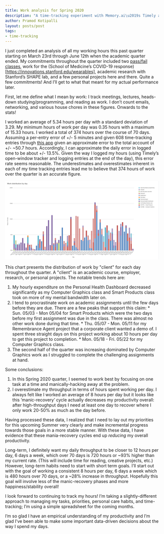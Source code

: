 ```yaml
---
title: Work analysis for Spring 2020
description: "A time-tracking experiment with Memory.ai\u2019s Timely app and a post-hoc analysis of my Spring quarter at Stanford."
author: Pramod Kotipalli
layout: posts/post
tags:
- time-tracking
---
```


I just completed an analysis of all my working hours this past quarter starting on March 23rd through June 12th when the academic quarter ended. My commitments throughout the quarter included two [pass/fail classes](https://www.stanforddaily.com/2020/03/26/spring-classes-to-be-graded-on-satisfactory-no-credit-scale-faculty-senate-decides/), work for the (School of Medicine’s COVID-19 response)[https://innovations.stanford.edu/wearables], academic research with Stanford’s SHAPE lab, and a few personal projects here and there. Quite a few commitments! And I’ll get to what that meant for my actual performance later.

First, let me define what I mean by work: I track meetings, lectures, heads-down studying/programming, and reading as work. I don’t count emails, networking, and various house chores in these figures. Onwards to the stats!

I worked an average of 5.34 hours per day with a standard deviation of 3.29. My minimum hours of work per day was 0.35 hours with a maximum of 15.33 hours. I worked a total of 374 hours over the course of 70 days. Assuming a per-entry error of +/- 5 minutes and given 608 time-tracking entries through [this app](https://memory.ai/timely/features/automatic-time-tracking) given an approximate error to the total account of +/- ~50.7 hours. Accordingly, I can approximate the daily error in logged time to be about +/- 13.5%. Given the way I logged my hours (using Timely’s open-window tracker and logging entries at the end of the day), this error rate seems reasonable. The underestimates and overestimates inherent in each of my time tracking entries lead me to believe that 374 hours of work over the quarter is an accurate figure.

![Work distribution by day](chart.png)


This chart presents the distribution of work by "client" for each day throughout the quarter. A "client" is an academic course, employer, research, or personal projects. The notable trends here are:
  1. My hourly expenditure on the Personal Health Dashboard decreased significantly as my Computer Graphics class and Smart Products class took on more of my mental bandwidth later on.
  2. I tend to procrastinate work on academic assignments until the few days before they are due. There are a few peaks that support this claim:
    * Sun. 05/03 - Mon 05/04 for Smart Products which were the two days before my first assignment was due in the class. There was almost no other work done during that time.
    * Thu. 05/07 - Mon. 05/11 for my Remembrance Agent project that a corporate client wanted a demo of. I spent three straight days on this project working about 10 hours per day to get this project to completion.
    * Mon. 05/18 - Fri. 05/22 for my Computer Graphics class.
  3. The second half of the quarter was increasing dominated by Computer Graphics work as I struggled to complete the challenging assignments at hand.

Some conclusions:
  1. In this Spring 2020 quarter, I seemed to work best by focusing on one task at a time and manically-hacking away at the problem.
  2. I overestimate my throughput in terms of hours spent working per day. I always felt like I worked an average of 8 hours per day but it looks like this ‘manic-recovery’ cycle actually decreases my productivity overall: after high-throughput days I need at least one day to recover where I only work 20-50% as much as the day before.

Having processed these data, I realized that I need to lay out my priorities for this upcoming Summer very clearly and make incremental progress towards those goals in a more stable manner. With these data, I have evidence that these mania-recovery cycles end up _reducing_ my overall productivity.

Long-term, I definitely want my daily throughput to be closer to 12 hours per day, 6 days a week, which over 70 days is 720 hours or ~93% higher than my current rate. (This will include time for reading, creative projects, etc.) However, long-term habits need to start with short term goals. I’ll start out with the goal of working a consistent 8 hours per day, 6 days a week which is 480 hours over 70 days, or a ~28% increase in throughput. Hopefully this goal will involve less of the manic-recovery phases and more happiness/stability overall!

I look forward to continuing to track my hours! I’m taking a slightly-different approach to managing my tasks, priorities, personal care habits, and time-tracking; I’m using a simple spreadsheet for the coming months.

I’m so glad I have an empirical understanding of my productivity and I’m glad I’ve been able to make some important data-driven decisions about the way I spend my days.
